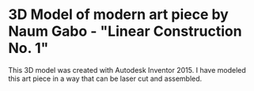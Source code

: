 # 3D Model of modern art piece by Naum Gabo - "Linear Construction No. 1"

This 3D model was created with Autodesk Inventor 2015. I have modeled this art piece in a way that can be laser cut and assembled.
